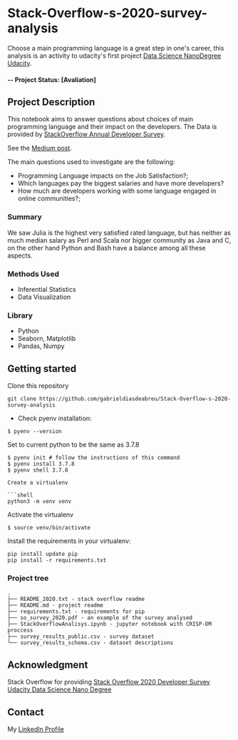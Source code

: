 # Stack-Overflow-s-2020-survey-analysis

Choose a main programming language is a great step in one's career, this analysis is an activity to udacity's first project [Data Science NanoDegree Udacity](https://www.udacity.com/course/data-scientist-nanodegree--nd025).

#### -- Project Status: [Avaliation]

## Project Description

This notebook aims to answer questions about choices of main programming language and their impact on the developers. The Data is provided by [StackOverflow Annual Developer Survey](https://insights.stackoverflow.com/survey).

See the [Medium post](https://gabrieldiasdeabreu.medium.com/dont-choose-your-main-programming-language-before-reading-this-5b416c93b9ac).

The main questions used to investigate are the following:

- Programming Language impacts on the Job Satisfaction?;
- Which languages pay the biggest salaries and have more developers?
- How much are developers working with some language engaged in online communities?;

### Summary

We saw Julia is the highest very satisfied rated language, but has neither as much median salary as Perl and Scala nor bigger community as Java and C, on the other hand Python and Bash have a balance among all these aspects.

### Methods Used

- Inferential Statistics
- Data Visualization

### Library

- Python
- Seaborn, Matplotlib
- Pandas, Numpy

## Getting started

Clone this repository

```shell
git clone https://github.com/gabrieldiasdeabreu/Stack-Overflow-s-2020-survey-analysis
```

- Check pyenv installation:

```shell
$ pyenv --version
```

Set to current python to be the same as 3.7.8

````shell
$ pyenv init # follow the instructions of this command
$ pyenv install 3.7.8
$ pyenv shell 3.7.8

Create a virtualenv

```shell
python3 -m venv venv
````

Activate the virtualenv

```shell
$ source venv/bin/activate
```

Install the requirements in your virtualenv:

```shell
pip install update pip
pip install -r requirements.txt
```

### Project tree

    .
    ├── README_2020.txt - stack overflow readme
    ├── README.md - project readme
    ├── requirements.txt - requirements for pip
    ├── so_survey_2020.pdf - an example of the survey analysed
    ├── StackOverflowAnalisys.ipynb - jupyter notebook with CRISP-DM proccess
    ├── survey_results_public.csv - survey dataset
    └── survey_results_schema.csv - dataset descriptions

## Acknowledgment

Stack Overflow for providing [Stack Overflow 2020 Developer Survey](https://insights.stackoverflow.com/survey)
[Udacity Data Science Nano Degree](https://www.udacity.com/course/data-scientist-nanodegree--nd025)

## Contact

My [LinkedIn Profile](linkedin.com/in/gabriel-dias-de-abreu-b2063a199)
